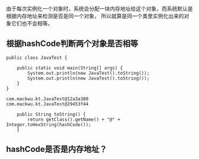 由于每次实例化一个对象时，系统会分配一块内存地址给这个对象，而系统默认是根据内存地址来检测是否是同一个对象，
所以就算是同一个类里实例化出来的对象它们也不会相等。

## 根据hashCode判断两个对象是否相等
```
public class JavaTest {

    public static void main(String[] args) {
        System.out.println(new JavaTest().toString());
        System.out.println(new JavaTest().toString());
    }
}
```

```
com.mackwu.kt.JavaTest@12a3a380
com.mackwu.kt.JavaTest@29453f44
```

```
    public String toString() {
        return getClass().getName() + "@" + Integer.toHexString(hashCode());
    }
```


## hashCode是否是内存地址？